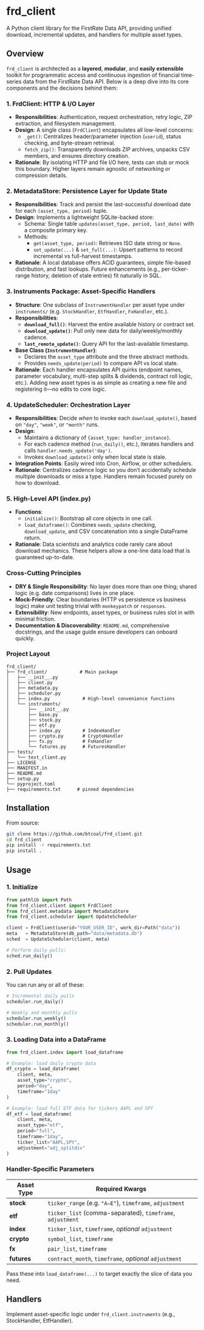 # frd_client

A Python client library for the FirstRate Data API, providing unified download, incremental updates, and handlers for multiple asset types.

## Overview

`frd_client` is architected as a **layered**, **modular**, and **easily extensible** toolkit for programmatic access and continuous ingestion of financial time-series data from the FirstRate Data API. Below is a deep dive into its core components and the decisions behind them:

### 1. FrdClient: HTTP & I/O Layer

- **Responsibilities**: Authentication, request orchestration, retry logic, ZIP extraction, and filesystem management.
- **Design**: A single class (`FrdClient`) encapsulates all low-level concerns:
  - `_get()`: Centralizes header/parameter injection (`userid`), status checking, and byte-stream retrieval.
  - `fetch_zip()`: Transparently downloads ZIP archives, unpacks CSV members, and ensures directory creation.
- **Rationale**: By isolating HTTP and file I/O here, tests can stub or mock this boundary. Higher layers remain agnostic of networking or compression details.

### 2. MetadataStore: Persistence Layer for Update State

- **Responsibilities**: Track and persist the last-successful download date for each `(asset_type, period)` tuple.
- **Design**: Implements a lightweight SQLite-backed store:
  - Schema: Single table `updates(asset_type, period, last_date)` with a composite primary key.
  - Methods:
    - `get(asset_type, period)`: Retrieves ISO date string or `None`.
    - `set_update(...)` & `set_full(...)`: Upsert patterns to record incremental vs full-harvest timestamps.
- **Rationale**: A local database offers ACID guarantees, simple file-based distribution, and fast lookups.  Future enhancements (e.g., per-ticker-range history, deletion of stale entries) fit naturally in SQL.

### 3. Instruments Package: Asset-Specific Handlers

- **Structure**: One subclass of `InstrumentHandler` per asset type under `instruments/` (e.g. `StockHandler`, `EtfHandler`, `FxHandler`, etc.).
- **Responsibilities**:
  - **`download_full()`**: Harvest the entire available history or contract set.
  - **`download_update()`**: Pull only new data for daily/weekly/monthly cadence.
  - **`last_remote_update()`**: Query API for the last-available timestamp.
- **Base Class (`InstrumentHandler`)**:
  - Declares the `asset_type` attribute and the three abstract methods.
  - Provides `needs_update(period)` to compare API vs local state.
- **Rationale**: Each handler encapsulates API quirks (endpoint names, parameter vocabulary, multi-step splits & dividends, contract roll logic, etc.). Adding new asset types is as simple as creating a new file and registering it—no edits to core logic.

### 4. UpdateScheduler: Orchestration Layer

- **Responsibilities**: Decide *when* to invoke each `download_update()`, based on `"day"`, `"week"`, or `"month"` runs.
- **Design**:
  - Maintains a dictionary of `{asset_type: handler_instance}`.
  - For each cadence method (`run_daily()`, etc.), iterates handlers and calls `handler.needs_update('day')`.
  - Invokes `download_update()` only when local state is stale.
- **Integration Points**: Easily wired into Cron, Airflow, or other schedulers.
- **Rationale**: Centralizes cadence logic so you don’t accidentally schedule multiple downloads or miss a type. Handlers remain focused purely on how to download.

### 5. High-Level API (index.py)

- **Functions**:
  - `initialize()`: Bootstrap all core objects in one call.
  - `load_dataframe()`: Combines `needs_update` checking, `download_update`, and CSV concatenation into a single DataFrame return.
- **Rationale**: Data scientists and analytics code rarely care about download mechanics. These helpers allow a one-line data load that is guaranteed up-to-date.

### Cross-Cutting Principles

- **DRY & Single Responsibility**: No layer does more than one thing; shared logic (e.g. date comparisons) lives in one place.
- **Mock-Friendly**: Clear boundaries (HTTP vs persistence vs business logic) make unit testing trivial with `monkeypatch` or `responses`.
- **Extensibility**: New endpoints, asset types, or business rules slot in with minimal friction.
- **Documentation & Discoverability**: `README.md`, comprehensive docstrings, and the usage guide ensure developers can onboard quickly.

### Project Layout
```
frd_client/
├── frd_client/            # Main package
│   ├── __init__.py
│   ├── client.py
│   ├── metadata.py
│   ├── scheduler.py
│   ├── index.py            # High-level convenience functions
│   └── instruments/
│       ├── __init__.py
│       ├── base.py
│       ├── stock.py
│       ├── etf.py
│       ├── index.py        # IndexHandler
│       ├── crypto.py       # CryptoHandler
│       ├── fx.py           # FxHandler
│       └── futures.py      # FuturesHandler
├── tests/
│   └── test_client.py
├── LICENSE
├── MANIFEST.in
├── README.md
├── setup.py
└── pyproject.toml
├── requirements.txt      # pinned dependencies
```


## Installation

From source:

```bash
git clone https://github.com/btcoal/frd_client.git
cd frd_client
pip install -r requirements.txt
pip install .
```

## Usage

### 1. Initialize
```python
from pathlib import Path
from frd_client.client import FrdClient
from frd_client.metadata import MetadataStore
from frd_client.scheduler import UpdateScheduler

client = FrdClient(userid="YOUR_USER_ID", work_dir=Path("data"))
meta   = MetadataStore(db_path="data/metadata.db")
sched  = UpdateScheduler(client, meta)

# Perform daily pulls:
sched.run_daily()
```

### 2. Pull Updates

You can run any or all of these:

```python
# Incremental daily pulls
scheduler.run_daily()

# Weekly and monthly pulls
scheduler.run_weekly()
scheduler.run_monthly()
```

### 3. Loading Data into a DataFrame

```python
from frd_client.index import load_dataframe

# Example: load daily crypto data
df_crypto = load_dataframe(
    client, meta,
    asset_type="crypto",
    period="day",
    timeframe="1day"
)

# Example: load full ETF data for tickers AAPL and SPY
df_etf = load_dataframe(
    client, meta,
    asset_type="etf",
    period="full",
    timeframe="1day",
    ticker_list="AAPL,SPY",
    adjustment="adj_splitdiv"
)
```

### Handler-Specific Parameters

| Asset Type  | Required Kwargs                                            |
| ----------- | ---------------------------------------------------------- |
| **stock**   | `ticker_range` (e.g. `"A–E"`), `timeframe`, `adjustment`   |
| **etf**     | `ticker_list` (comma-separated), `timeframe`, `adjustment` |
| **index**   | `ticker_list`, `timeframe`, *optional* `adjustment`        |
| **crypto**  | `symbol_list`, `timeframe`                                 |
| **fx**      | `pair_list`, `timeframe`                                   |
| **futures** | `contract_month`, `timeframe`, *optional* `adjustment`     |

Pass these into `load_dataframe(...)` to target exactly the slice of data you need.

## Handlers
Implement asset-specific logic under `frd_client.instruments` (e.g., StockHandler, EtfHandler).